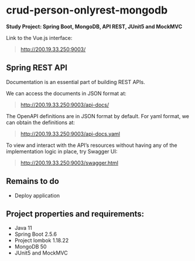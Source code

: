 # crud-person-onlyrest-mongodb
**Study Project: Spring Boot, MongoDB, API REST, JUnit5 and MockMVC**

Link to the Vue.js interface:
> http://200.19.33.250:9003/

## Spring REST API

Documentation is an essential part of building REST APIs.

We can access the documents in JSON format at:
> http://200.19.33.250:9003/api-docs/

The OpenAPI definitions are in JSON format by default. For yaml format, we can obtain the definitions at:
> http://200.19.33.250:9003/api-docs.yaml

To view and interact with the API’s resources without having any of the implementation logic in place, try Swagger UI:
> http://200.19.33.250:9003/swagger.html

## Remains to do
* Deploy application

## Project properties and requirements: 
* Java 11
* Spring Boot 2.5.6
* Project lombok 1.18.22
* MongoDB 50
* JUnit5 and MockMVC

